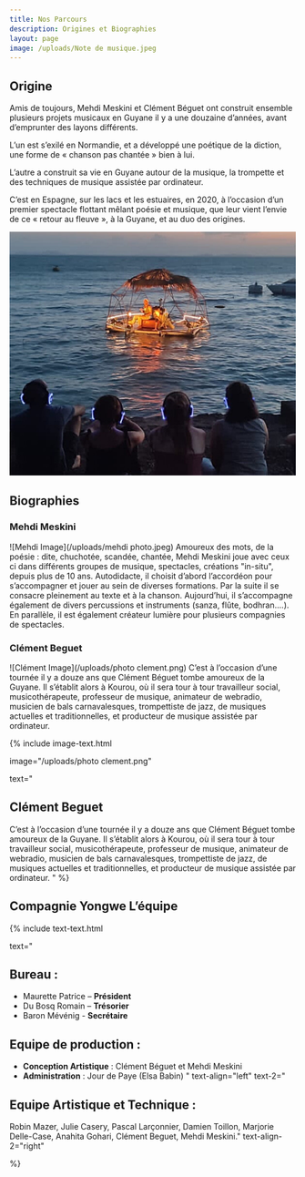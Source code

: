 ```yaml
---
title: Nos Parcours
description: Origines et Biographies
layout: page
image: /uploads/Note de musique.jpeg
---
```


## Origine

Amis de toujours, Mehdi Meskini et Clément Béguet
ont construit ensemble plusieurs projets musicaux en Guyane
il y a une douzaine d’années, avant d’emprunter des layons différents.

L’un est s’exilé en Normandie, et a développé une poétique de la diction,
une forme de « chanson pas chantée » bien à lui.

L’autre a construit sa vie en Guyane autour de la musique,
la trompette et des techniques de musique assistée par ordinateur.

C’est en Espagne, sur les lacs et les estuaires, en 2020,
à l’occasion d’un premier spectacle flottant mêlant poésie et musique,
que leur vient l’envie de ce « retour au fleuve », à la Guyane,
et au duo des origines.

![Illustration du prochain projet](/assets/images/dossier-diffusion/page9.png)

## Biographies

### Mehdi Meskini

![Mehdi Image](/uploads/mehdi photo.jpeg)
Amoureux des mots, de la poésie : dite, chuchotée, scandée, chantée,
Mehdi Meskini joue avec ceux ci dans différents groupes de musique,
spectacles, créations "in-situ", depuis plus de 10 ans.
Autodidacte, il choisit d’abord l’accordéon pour s’accompagner
et jouer au sein de diverses formations.
Par la suite il se consacre pleinement au texte et à la chanson.
Aujourd’hui, il s’accompagne également de divers percussions
et instruments (sanza, flûte, bodhran....).
En parallèle, il est également créateur lumière
pour plusieurs compagnies de spectacles.

### Clément Beguet

![Clément Image](/uploads/photo clement.png)
C’est à l’occasion d’une tournée il y a douze ans
que Clément Béguet tombe amoureux de la Guyane.
Il s’établit alors à Kourou, où il sera tour à tour
travailleur social, musicothérapeute, professeur de musique,
animateur de webradio, musicien de bals carnavalesques,
trompettiste de jazz, de musiques actuelles et traditionnelles,
et producteur de musique assistée par ordinateur.


{% include image-text.html 

image="/uploads/photo clement.png"

text="
## Clément Beguet
C’est à l’occasion d’une tournée il y a douze ans
que Clément Béguet tombe amoureux de la Guyane.
Il s’établit alors à Kourou, où il sera tour à tour
travailleur social, musicothérapeute, professeur de musique,
animateur de webradio, musicien de bals carnavalesques,
trompettiste de jazz, de musiques actuelles et traditionnelles,
et producteur de musique assistée par ordinateur.
"
%}

## Compagnie Yongwe L’équipe

{% include text-text.html 

text="
## Bureau :
- Maurette Patrice – **Président**
- Du Bosq Romain – **Trésorier**
- Baron Mévénig - **Secrétaire**

## Equipe de production :
- **Conception Artistique** : Clément Béguet et Mehdi Meskini
- **Administration** : Jour de Paye (Elsa Babin)
"
text-align="left"
text-2="
## Equipe Artistique et Technique :
Robin Mazer, Julie Casery, Pascal Larçonnier, Damien Toillon, Marjorie Delle-Case, Anahita Gohari, Clément Beguet, Mehdi Meskini."
text-align-2="right"

%}


